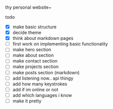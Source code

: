 thy personal website~


todo
- [x] make basic structure
- [x] decide theme
- [x] think about markdown pages
- [ ] first work on implementing basic functionality
- [ ] make hero section
- [ ] make about section
- [ ] make contact section
- [ ] make projects section
- [ ] make posts section (markdown)
- [ ] add listening now.. api thingy
- [ ] add how many keystrokes
- [ ] add if im online or not
- [ ] add which languages i know
- [ ] make it pretty